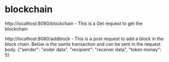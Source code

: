 # blockchain
http://localhost:8080/blockchain - This is a Get request to get the blockchain

http://localhost:8080/addblock  - This is a post request to add a block in the block chain. Below is the samle transaction and can be sent in the request body.
{"sender": "snder data",
 "recipient": "receiver data",
 "token money": 5}
